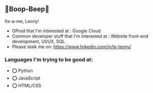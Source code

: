 ## 🤖Boop-Beep🤖

Its-a-me, Leony!

- GProd that I'm interested at                  : Google Cloud  
- Common developer stuff that I'm interested at : Website front-end development, UI/UX, SQL
- Please stalk me on: https://www.linkedin.com/in/le-leony/

### Languages I'm trying to be good at:
- ⭕ Python
- ⭕ JavaScript
- ⭕ HTML/CSS
